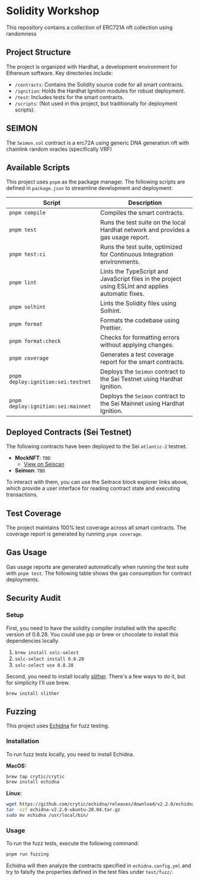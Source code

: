# Solidity Workshop

This repository contains a collection of ERC721A nft collection using randomness

## Project Structure

The project is organized with Hardhat, a development environment for Ethereum software. Key directories include:

- `/contracts`: Contains the Solidity source code for all smart contracts.
- `/ignition`: Holds the Hardhat Ignition modules for robust deployment.
- `/test`: Includes tests for the smart contracts.
- `/scripts`: (Not used in this project, but traditionally for deployment scripts).

## SEIMON

The `Seimon.sol` contract is a erc72A using generic DNA generation nft with chainlink random oracles (specifically VRF)

## Available Scripts

This project uses `pnpm` as the package manager. The following scripts are defined in `package.json` to streamline development and deployment:

| Script                             | Description                                                                                        |
| ---------------------------------- | -------------------------------------------------------------------------------------------------- |
| `pnpm compile`                     | Compiles the smart contracts.                                                                      |
| `pnpm test`                        | Runs the test suite on the local Hardhat network and provides a gas usage report.                  |
| `pnpm test:ci`                     | Runs the test suite, optimized for Continuous Integration environments.                            |
| `pnpm lint`                        | Lints the TypeScript and JavaScript files in the project using ESLint and applies automatic fixes. |
| `pnpm solhint`                     | Lints the Solidity files using Solhint.                                                            |
| `pnpm format`                      | Formats the codebase using Prettier.                                                               |
| `pnpm format:check`                | Checks for formatting errors without applying changes.                                             |
| `pnpm coverage`                    | Generates a test coverage report for the smart contracts.                                          |
| `pnpm deploy:ignition:sei:testnet` | Deploys the `Seimon` contract to the Sei Testnet using Hardhat Ignition.                           |
| `pnpm deploy:ignition:sei:mainnet` | Deploys the `Seimon` contract to the Sei Mainnet using Hardhat Ignition.                           |

## Deployed Contracts (Sei Testnet)

The following contracts have been deployed to the Sei `atlantic-2` testnet.

- **MockNFT**: `TBD`
    - [View on Seiscan](TBD2)
- **Seimon**: `TBD`

To interact with them, you can use the Seitrace block explorer links above, which provide a user interface for reading contract state and executing transactions.

## Test Coverage

The project maintains 100% test coverage across all smart contracts. The coverage report is generated by running `pnpm coverage`.

## Gas Usage

Gas usage reports are generated automatically when running the test suite with `pnpm test`. The following table shows the gas consumption for contract deployments.

## Security Audit

### Setup

First, you need to have the solidity compiler installed with the specific version of 0.8.28. You could use pip or brew or chocolate to install this dependencies locally.

1. `brew install solc-select`
2. `solc-select install 0.8.28`
3. `solc-select use 0.8.28`

Second, you need to install locally [slither](https://github.com/crytic/slither). There's a few ways to do it, but for simplicity I'll use brew.

`brew install slither`

## Fuzzing

This project uses [Echidna](https://github.com/crytic/echidna) for fuzz testing.

### Installation

To run fuzz tests locally, you need to install Echidna.

**MacOS:**

```bash
brew tap crytic/crytic
brew install echidna
```

**Linux:**

```bash
wget https://github.com/crytic/echidna/releases/download/v2.2.0/echidna-v2.2.0-ubuntu-20.04.tar.gz
tar -xzf echidna-v2.2.0-ubuntu-20.04.tar.gz
sudo mv echidna /usr/local/bin/
```

### Usage

To run the fuzz tests, execute the following command:

```bash
pnpm run fuzzing
```

Echidna will then analyze the contracts specified in `echidna.config.yml` and try to falsify the properties defined in the test files under `test/fuzz/`.
